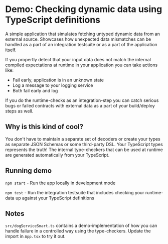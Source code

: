 # Demo: Checking dynamic data using TypeScript definitions

A simple application that simulates fetching untyped dynamic data from an external source.
Showcases how unexpected data mismatches can be handled as a part of an integration testsuite or as a part of the application itself.

If you propertly detect that your input data does not match the internal compiled expectations at runtime in your application you can take actions like:
- Fail early, application is in an unknown state
- Log a message to your logging service
- Both fail early and log

If you do the runtime-checks as an integration-step you can catch serious bugs or failed contracts with external data as a part of your build/deploy steps as well.

## Why is this kind of cool?

You don't have to maintain a separate set of decoders or create your types as separate JSON Schemas or some third-party DSL. Your TypeScript types represents the truth! The internal type-checkers that can be used at runtime are generated automatically from your TypeScript.

## Running demo

`npm start` - Run the app locally in development mode

`npm test` - Run the integration testsuite that includes checking your runtime-data up against your TypeScript definitions

## Notes

`src/dogServiceSmart.ts` contains a demo-implementation of how you can handle failure in a controlled way using the type-checkers. Update the import in `App.tsx` to try it out.